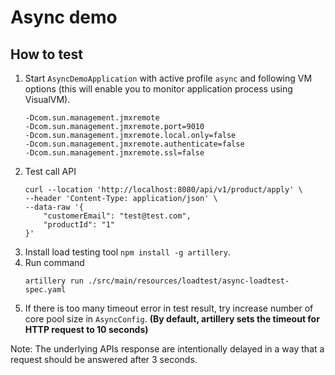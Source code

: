 # Async demo
## How to test
1. Start `AsyncDemoApplication` with active profile `async` and following VM options (this will enable you to monitor application process using VisualVM).
   ```
   -Dcom.sun.management.jmxremote
   -Dcom.sun.management.jmxremote.port=9010
   -Dcom.sun.management.jmxremote.local.only=false
   -Dcom.sun.management.jmxremote.authenticate=false
   -Dcom.sun.management.jmxremote.ssl=false
   ```
2. Test call API
    ```shell
    curl --location 'http://localhost:8080/api/v1/product/apply' \
    --header 'Content-Type: application/json' \
    --data-raw '{
        "customerEmail": "test@test.com",
        "productId": "1"
    }'
    ```
3. Install load testing tool `npm install -g artillery`.
4. Run command
   ```shell
   artillery run ./src/main/resources/loadtest/async-loadtest-spec.yaml
   ```
5. If there is too many timeout error in test result, try increase number of core pool size in `AsyncConfig`.
**(By default, artillery sets the timeout for HTTP request to 10 seconds)**

Note: The underlying APIs response are intentionally delayed in a way that a request should be answered after 3 seconds.
